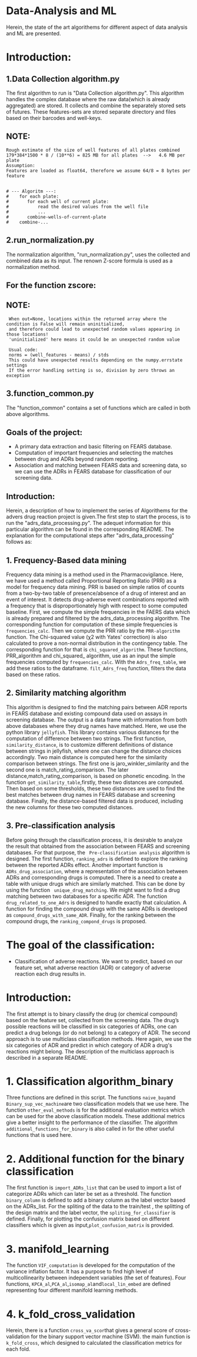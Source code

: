 # Data-Analysis and ML
Herein, the state of the art algorithems for different aspect of data analysis and ML are presented. 
# Introduction:
## 1.Data Collection algorithm.py
The first algorithm to run is "Data Collection algorithm.py". This algorithm handles the complex database where the raw data(which is already aggregated) are stored. It collects and combine the separately stored sets of futures. These features-sets are stored separate directory and files based on their barcodes and well-keys. 
## NOTE: 
    Rough estimate of the size of well features of all plates combined
    179*384*1500 * 8 / (10**6) = 825 MB for all plates  -->   4.6 MB per plate
    Assumption:
    Features are loaded as float64, therefore we assume 64/8 = 8 bytes per feature


    # --- Algoritm ---:
    #    for each plate:
    #       for each well of current plate:
    #           read the desired values from the well file
    #           ...
    #       combine-wells-of-current-plate
    #    combine-...
## 2.run_normalization.py
The normalization algorithm, "run_normalization.py", uses the collected and combined data as its input. The renown Z-score formula is used as a normalization method. 

## For the function zscore:
 ## NOTE:
     When out=None, locations within the returned array where the condition is False will remain uninitialized,
     and therefore could lead to unexpected random values appearing in those locations!
     'uninitialized' here means it could be an unexpected random value

     Usual code:
     norms = (well_features - means) / stds
     This could have unexpected results depending on the numpy.errstate settings
     If the error handling setting is so, division by zero throws an exception
## 3.function_common.py
The "function_common" contains a set of functions which are called in both above algorithms. 
## Goals of the project:
* A primary data extraction and basic filtering on FEARS database.
* Computation of important frequencies and selecting the matches between drug and ADRs beyond random reporting.
* Association and matching between FEARS data and screening data, so we can use the ADRs in FEARS database for classification of our screening data.
## Introduction:
Herein, a description of how to implement the series of Algorithems for the advers drug reaction project is given.The first step to start the process, is to run the  "adrs_data_processing.py". The adequet information for this particular algorithm can be found in the corresponding README. The explanation for the computational steps after "adrs_data_processing" follows as:
## 1. Frequency-Based data mining
Frequency data mining is a method used in the Pharmacovigilance. 
Here, we have used a method called Proportional Reporting Ratio (PRR) as a model for frequency data mining.
PRR is based on simple ratios of counts from a two-by-two table of presence/absence of a drug of interest and an event of interest.
It detects drug-adverse event combinations reported with a frequency that is disproportionately high with respect to some computed baseline.
First, we compute the simple frequencies in the FAERS data which is already prepared and filtered by the adrs_data_processing algorithm. The corresponding function for 
computation of these simple frequencies is `frequencies_calc`. Then we compute the PRR ratio by the `PRR-algorithm` function. 
The Chi-squared value (χ2 with Yates' correction) is also calculated to prove a non-normal distribution in the contingency table. The corresponding function for that is
`chi_squared_algorithm`. These functions, PRR_algorithm and chi_squared_ algorithm, use as an input the simple frequencies computed by `frequencies_calc`.
With the `Adrs_freq_table`, we add these ratios to the dataframe. `filt_Adrs_freq` function, filters the data based on these ratios. 

## 2. Similarity matching algorithm
This algorithm is designed to find the matching pairs between ADR reports in FEARS database and existing compound data used on assays in screening database.
The output is a data frame with information from both above databases where they drug names have matched. Here, we use the python library `jellyfish`. 
This library contains various distances for the computation of difference between two strings. 
The first function, `similarity_distance`, is to customize different definitions of distance between strings in jellyfish, where one can change the distance choices accordingly. 
Two main distance is computed here for the similarity comparison between strings. The first one is jaro_winkler_similarity and the second one is match_rating_comparison.
The later distance,match_rating_comparison, is based on phonetic encoding. In the function `get_similarity_table`,firstly, these two distances are computed.
Then based on some thresholds, these two distances are used to find the best matches between drug names in FEARS database and screening database. Finally, the
distance-based filtered data is produced, including the new columns for these two computed distances.
## 3. Pre-classification analysis
Before going through the classification process, it is desirable to analyze the result that obtained from the association between FEARS and screening databases. 
For that purpose, the ` Pre-classification analysis` algorithm is designed.
The first function, `ranking_adrs` is defined to explore the ranking between the reported ADRs effect. Another important function is `ADRs_drug_association`, where a representation of the association between ADRs and corresponding drugs is computed. There is a need to create a table with unique drugs which are similarly matched. This can be done by using the function ` unique_drug_matching`. We might want to find a drug matching between two databases for a specific ADR.
The function `drug_related_to_one_Adrs` is designed to handle exactly that calculation. A function for finding the compound drugs with the same ADRs is developed as `compound_drugs_with_same_ADR`. Finally, for the ranking between the compound drugs, the `ranking_compond_drugs` is proposed.
 
# The goal of the classification:
* Classification of adverse reactions. We want to predict, based on our feature set, what adverse reaction (ADR) or category of adverse reaction each drug results in. 
# Introduction:
The first attempt is to binary classify the drug (or chemical compound) based on the feature set, collected from the screening data. The drug’s  possible reactions will be classified in six categories of ADRs, one can predict a drug belongs (or do not belong) to a category of ADR. 
The second approach is to use multiclass classification methods. Here again, we use the six categories of ADR and predict in which category of ADR a drug's reactions might belong. The description of the multiclass approach is described in a separate README. 

# 1. Classification algorithm_binary
Three functions are defined in this script. The functions `naive_bay`and `Binary_sup_vec_machine`are two classification models that we use here. The function 
`other_eval_methods` is for the additional  evaluation metrics which can be used for the above classification models. These additional metrics give a better insight to the performance of the classifier. The algorithm `additional_functions_for_binary` is also called in for the other useful functions that is used here. 
# 2. Additional  function for the binary classification
The first function is `import_ADRs_list` that can be used to import a list of categorize ADRs which can later be set as a threshold. The function `binary_column` is defined to add a binary column as the label vector based on the ADRs_list. For the spliting of the data to the train/test , the splitting  of the design matrix and the label vector, the `spliting_for_classifier` is defined. Finally, for plotting  the confusion matrix based on different classifiers which is given as input,`plot_confusion_matrix` is provided. 

# 3. manifold_learning
The function `VIF_computation` is developed for the computation of the variance inflation factor. It has a purpose to find high level of multicollinearity between independent variables (the set of features). Four functions, `KPCA_al`,`PCA_al`,`isomap_al`and`local_lin_embed` are defined representing four different manifold learning methods.   

# 4. k_fold_cross_validation
Herein, there is a function `cross_va_scor`that gives a general score of cross- validation for the binary support  vector machine (SVM). the main function is 
`k_fold_cross`, which designed to calculated the classification metrics for each fold.
